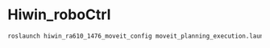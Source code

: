 # Hiwin_roboCtrl

```bash
roslaunch hiwin_ra610_1476_moveit_config moveit_planning_execution.launch sim:=false robot:=192.168.0.2
```